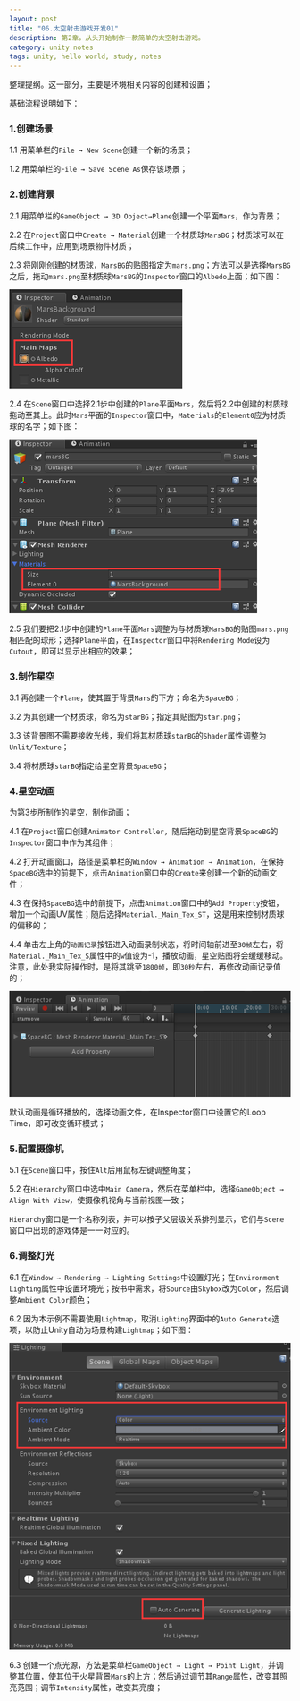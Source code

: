 ```yaml
---
layout: post
title: "06.太空射击游戏开发01"
description: 第2章，从头开始制作一款简单的太空射击游戏。
category: unity notes
tags: unity, hello world, study, notes
---
```


整理提纲。这一部分，主要是环境相关内容的创建和设置；

基础流程说明如下：

### 1.创建场景

1.1 用菜单栏的`File → New Scene`创建一个新的场景；

1.2 用菜单栏的`File → Save Scene As`保存该场景；

### 2.创建背景

2.1 用菜单栏的`GameObject → 3D Object→Plane`创建一个平面`Mars`，作为背景；

2.2 在`Project`窗口中`Create → Material`创建一个材质球`MarsBG`；材质球可以在后续工作中，应用到场景物件材质；

2.3 将刚刚创建的材质球，`MarsBG`的贴图指定为`mars.png`；方法可以是选择`MarsBG`之后，拖动`mars.png`至材质球`MarsBG`的`Inspector`窗口的`Albedo`上面；如下图：

![serialization](/images/unity/albedo.png)

2.4 在`Scene`窗口中选择2.1步中创建的`Plane`平面`Mars`，然后将2.2中创建的材质球拖动至其上。此时`Mars`平面的`Inspector`窗口中，`Materials`的`Element0`应为材质球的名字；如下图：

![serialization](/images/unity/marsBGinspector.png)

2.5 我们要把2.1步中创建的`Plane`平面`Mars`调整为与材质球`MarsBG`的贴图`mars.png`相匹配的球形；选择`Plane`平面，在`Inspector`窗口中将`Rendering Mode`设为`Cutout`，即可以显示出相应的效果；

### 3.制作星空

3.1 再创建一个`Plane`，使其置于背景`Mars`的下方；命名为`SpaceBG`；

3.2 为其创建一个材质球，命名为`starBG`；指定其贴图为`star.png`；

3.3 该背景图不需要接收光线，我们将其材质球`starBG`的`Shader`属性调整为`Unlit/Texture`；

3.4 将材质球`starBG`指定给星空背景`SpaceBG`；

### 4.星空动画

为第3步所制作的星空，制作动画；

4.1 在`Project`窗口创建`Animator Controller`，随后拖动到星空背景`SpaceBG`的`Inspector`窗口中作为其组件；

4.2 打开动画窗口，路径是菜单栏的`Window → Animation → Animation`，在保持`SpaceBG`选中的前提下，点击`Animation`窗口中的`Create`来创建一个新的动画文件；

4.3 在保持`SpaceBG`选中的前提下，点击`Animation`窗口中的`Add Property`按钮，增加一个动画UV属性；随后选择`Material._Main_Tex_ST`，这是用来控制材质球的偏移的；

4.4 单击左上角的`动画记录`按钮进入动画录制状态，将时间轴前进至`30帧`左右，将`Material._Main_Tex_S`属性中的`w`值设为-1，播放动画，星空贴图将会缓缓移动。注意，此处我实际操作时，是将其跳至`1800帧`，即`30秒`左右，再修改动画记录值的；

![serialization](/images/unity/spacebgAnimation.png)

默认动画是循环播放的，选择动画文件，在Inspector窗口中设置它的Loop Time，即可改变循环模式；

### 5.配置摄像机

5.1 在`Scene`窗口中，按住`Alt`后用鼠标左键调整角度；

5.2 在`Hierarchy`窗口中选中`Main Camera`，然后在菜单栏中，选择`GameObject → Align With View`，使摄像机视角与当前视图一致；

`Hierarchy`窗口是一个名称列表，并可以按子父层级关系排列显示，它们与`Scene`窗口中出现的游戏体是一一对应的。

### 6.调整灯光

6.1 在`Window → Rendering → Lighting Settings`中设置灯光；在`Environment Lighting`属性中设置环境光；按书中需求，将`Source`由`Skybox`改为`Color`，然后调整`Ambient Color`颜色；

6.2 因为本示例不需要使用`Lightmap`，取消`Lighting`界面中的`Auto Generate`选项，以防止Unity自动为场景构建`Lightmap`；如下图：

![serialization](/images/unity/lightingsetting.png)

6.3 创建一个点光源，方法是菜单栏`GameObject → Light → Point Light`，并调整其位置，使其位于火星背景`Mars`的上方；然后通过调节其`Range`属性，改变其照亮范围；调节`Intensity`属性，改变其亮度；